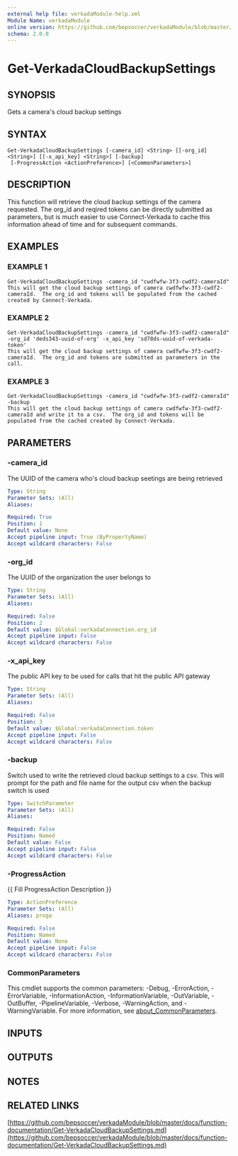 ```yaml
---
external help file: verkadaModule-help.xml
Module Name: verkadaModule
online version: https://github.com/bepsoccer/verkadaModule/blob/master/docs/function-documentation/Get-VerkadaCloudBackupSettings.md
schema: 2.0.0
---
```


# Get-VerkadaCloudBackupSettings

## SYNOPSIS
Gets a camera's cloud backup settings

## SYNTAX

```
Get-VerkadaCloudBackupSettings [-camera_id] <String> [[-org_id] <String>] [[-x_api_key] <String>] [-backup]
 [-ProgressAction <ActionPreference>] [<CommonParameters>]
```

## DESCRIPTION
This function will retrieve the cloud backup settings of the camera requested.
The org_id and reqired tokens can be directly submitted as parameters, but is much easier to use Connect-Verkada to cache this information ahead of time and for subsequent commands.

## EXAMPLES

### EXAMPLE 1
```
Get-VerkadaCloudBackupSettings -camera_id "cwdfwfw-3f3-cwdf2-cameraId"
This will get the cloud backup settings of camera cwdfwfw-3f3-cwdf2-cameraId.  The org_id and tokens will be populated from the cached created by Connect-Verkada.
```

### EXAMPLE 2
```
Get-VerkadaCloudBackupSettings -camera_id "cwdfwfw-3f3-cwdf2-cameraId" -org_id 'deds343-uuid-of-org' -x_api_key 'sd78ds-uuid-of-verkada-token'
This will get the cloud backup settings of camera cwdfwfw-3f3-cwdf2-cameraId.  The org_id and tokens are submitted as parameters in the call.
```

### EXAMPLE 3
```
Get-VerkadaCloudBackupSettings -camera_id "cwdfwfw-3f3-cwdf2-cameraId" -backup
This will get the cloud backup settings of camera cwdfwfw-3f3-cwdf2-cameraId and write it to a csv.  The org_id and tokens will be populated from the cached created by Connect-Verkada.
```

## PARAMETERS

### -camera_id
The UUID of the camera who's cloud backup seetings are being retrieved

```yaml
Type: String
Parameter Sets: (All)
Aliases:

Required: True
Position: 1
Default value: None
Accept pipeline input: True (ByPropertyName)
Accept wildcard characters: False
```

### -org_id
The UUID of the organization the user belongs to

```yaml
Type: String
Parameter Sets: (All)
Aliases:

Required: False
Position: 2
Default value: $Global:verkadaConnection.org_id
Accept pipeline input: False
Accept wildcard characters: False
```

### -x_api_key
The public API key to be used for calls that hit the public API gateway

```yaml
Type: String
Parameter Sets: (All)
Aliases:

Required: False
Position: 3
Default value: $Global:verkadaConnection.token
Accept pipeline input: False
Accept wildcard characters: False
```

### -backup
Switch used to write the retrieved cloud backup settings to a csv. 
This will prompt for the path and file name for the output csv when the backup switch is used

```yaml
Type: SwitchParameter
Parameter Sets: (All)
Aliases:

Required: False
Position: Named
Default value: False
Accept pipeline input: False
Accept wildcard characters: False
```

### -ProgressAction
{{ Fill ProgressAction Description }}

```yaml
Type: ActionPreference
Parameter Sets: (All)
Aliases: proga

Required: False
Position: Named
Default value: None
Accept pipeline input: False
Accept wildcard characters: False
```

### CommonParameters
This cmdlet supports the common parameters: -Debug, -ErrorAction, -ErrorVariable, -InformationAction, -InformationVariable, -OutVariable, -OutBuffer, -PipelineVariable, -Verbose, -WarningAction, and -WarningVariable. For more information, see [about_CommonParameters](http://go.microsoft.com/fwlink/?LinkID=113216).

## INPUTS

## OUTPUTS

## NOTES

## RELATED LINKS

[https://github.com/bepsoccer/verkadaModule/blob/master/docs/function-documentation/Get-VerkadaCloudBackupSettings.md](https://github.com/bepsoccer/verkadaModule/blob/master/docs/function-documentation/Get-VerkadaCloudBackupSettings.md)

